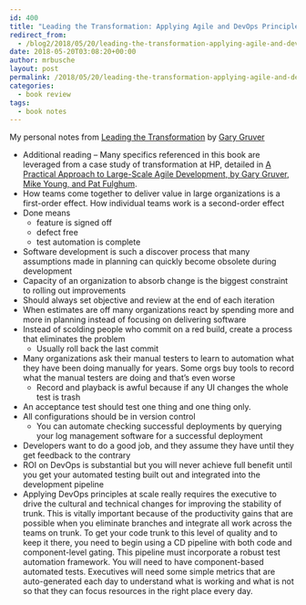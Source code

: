 ```yaml
---
id: 400
title: "Leading the Transformation: Applying Agile and DevOps Principles at Scale Notes"
redirect_from:
  - /blog2/2018/05/20/leading-the-transformation-applying-agile-and-devops-principles-at-scale-notes/
date: 2018-05-20T03:08:20+00:00
author: mrbusche
layout: post
permalink: /2018/05/20/leading-the-transformation-applying-agile-and-devops-principles-at-scale-notes/
categories:
  - book review
tags:
  - book notes
---
```


My personal notes from [Leading the Transformation](https://www.amazon.com/Leading-Transformation-Applying-DevOps-Principles-ebook/dp/B07B43BLLB/) by [Gary Gruver](https://twitter.com/gruvergary)

- Additional reading &#8211; Many specifics referenced in this book are leveraged from a case study of transformation at HP, detailed in [A Practical Approach to Large-Scale Agile Development, by Gary Gruver, Mike Young, and Pat Fulghum](http://ptgmedia.pearsoncmg.com/images/9780321821720/samplepages/9780321821720.pdf).
- How teams come together to deliver value in large organizations is a first-order effect. How individual teams work is a second-order effect
- Done means
  - feature is signed off
  - defect free
  - test automation is complete
- Software development is such a discover process that many assumptions made in planning can quickly become obsolete during development
- Capacity of an organization to absorb change is the biggest constraint to rolling out improvements
- Should always set objective and review at the end of each iteration
- When estimates are off many organizations react by spending more and more in planning instead of focusing on delivering software
- Instead of scolding people who commit on a red build, create a process that eliminates the problem
  - Usually roll back the last commit
- Many organizations ask their manual testers to learn to automation what they have been doing manually for years. Some orgs buy tools to record what the manual testers are doing and that&#8217;s even worse
  - Record and playback is awful because if any UI changes the whole test is trash
- An acceptance test should test one thing and one thing only.
- All configurations should be in version control
  - You can automate checking successful deployments by querying your log management software for a successful deployment
- Developers want to do a good job, and they assume they have until they get feedback to the contrary
- ROI on DevOps is substantial but you will never achieve full benefit until you get your automated testing built out and integrated into the development pipeline
- Applying DevOps principles at scale really requires the executive to drive the cultural and technical changes for improving the stability of trunk. This is vitally important because of the productivity gains that are possible when you eliminate branches and integrate all work across the teams on trunk. To get your code trunk to this level of quality and to keep it there, you need to begin using a CD pipeline with both code and component-level gating. This pipeline must incorporate a robust test automation framework. You will need to have component-based automated tests. Executives will need some simple metrics that are auto-generated each day to understand what is working and what is not so that they can focus resources in the right place every day.

&nbsp;
